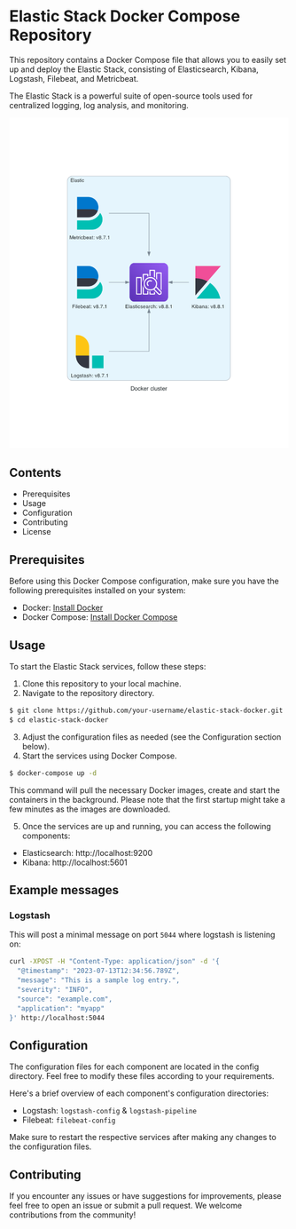# Elastic Stack Docker Compose Repository

This repository contains a Docker Compose file that allows you to easily set up and deploy the Elastic Stack, consisting of Elasticsearch, Kibana, Logstash, Filebeat, and Metricbeat.

The Elastic Stack is a powerful suite of open-source tools used for centralized logging, log analysis, and monitoring.

![](docker_cluster.png)

## Contents

* Prerequisites
* Usage
* Configuration
* Contributing
* License

## Prerequisites

Before using this Docker Compose configuration, make sure you have the following prerequisites installed on your system:

* Docker: [Install Docker](https://docs.docker.com/install/)
* Docker Compose: [Install Docker Compose](https://docs.docker.com/compose/install/)

## Usage
To start the Elastic Stack services, follow these steps:

1. Clone this repository to your local machine.
2. Navigate to the repository directory.

```bash
$ git clone https://github.com/your-username/elastic-stack-docker.git
$ cd elastic-stack-docker
```

3. Adjust the configuration files as needed (see the Configuration section below).
4. Start the services using Docker Compose.

```bash
$ docker-compose up -d
```

This command will pull the necessary Docker images, create and start the containers in the background. Please note that the first startup might take a few minutes as the images are downloaded.

5. Once the services are up and running, you can access the following components:
* Elasticsearch: http://localhost:9200
* Kibana: http://localhost:5601

## Example messages

### Logstash

This will post a minimal message on port `5044` where logstash is listening on:

```bash
curl -XPOST -H "Content-Type: application/json" -d '{
  "@timestamp": "2023-07-13T12:34:56.789Z",
  "message": "This is a sample log entry.",
  "severity": "INFO",
  "source": "example.com",
  "application": "myapp"
}' http://localhost:5044
```

## Configuration

The configuration files for each component are located in the config directory. Feel free to modify these files according to your requirements.

Here's a brief overview of each component's configuration directories:

* Logstash: `logstash-config` & `logstash-pipeline`
* Filebeat: `filebeat-config`

Make sure to restart the respective services after making any changes to the configuration files.

## Contributing
If you encounter any issues or have suggestions for improvements, please feel free to open an issue or submit a pull request. We welcome contributions from the community!

